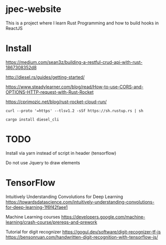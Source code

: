 # jpec-website
This is a project where I learn Rust Programming and how to build hooks in ReactJS

# Install 

https://medium.com/sean3z/building-a-restful-crud-api-with-rust-1867308352d8

http://diesel.rs/guides/getting-started/

https://www.steadylearner.com/blog/read/How-to-use-CORS-and-OPTIONS-HTTP-request-with-Rust-Rocket


https://cprimozic.net/blog/rust-rocket-cloud-run/

```
curl --proto '=https' --tlsv1.2 -sSf https://sh.rustup.rs | sh
```
```
cargo install diesel_cli
```


# TODO

Install via yarn instead of script in header (tensorflow)

Do not use Jquery to draw elements


# TensorFlow 

Intuitively Understanding Convolutions for Deep Learning 
https://towardsdatascience.com/intuitively-understanding-convolutions-for-deep-learning-1f6f42faee1

Machine Learning courses
https://developers.google.com/machine-learning/crash-course/prereqs-and-prework

Tutorial for digit recognizer
https://gogul.dev/software/digit-recognizer-tf-js
https://bensonruan.com/handwritten-digit-recognition-with-tensorflow-js/